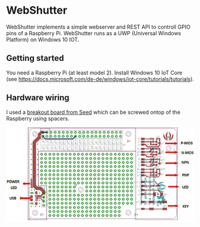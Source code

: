 # WebShutter

WebShutter implements a simple webserver and REST API to controll GPIO pins of a Raspberry Pi. WebShutter runs as a UWP (Universal Windows Platform) on Windows 10 IOT.

## Getting started

You need a Raspberry Pi (at least model 2). Install Windows 10 IoT Core (see https://docs.microsoft.com/de-de/windows/iot-core/tutorials/tutorials).

## Hardware wiring

I used a [breakout board from Seed](https://www.seeedstudio.com/Raspberry-Pi-Breakout-Board-v1-0-p-2410.html) which can be screwed ontop of the Raspberry using spacers.

![alt text](images/breakoutboard.jpg)
